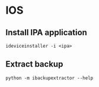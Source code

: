 # IOS

## Install IPA application
```
ideviceinstaller -i <ipa>
```

## Extract backup
```
python -m ibackupextractor --help
```
